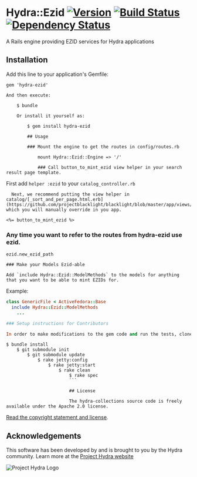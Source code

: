 # Hydra::Ezid [![Version](https://badge.fury.io/rb/hydra-ezid.png)](http://badge.fury.io/rb/hydra-ezid) [![Build Status](https://travis-ci.org/psu-stewardship/hydra-ezid.png?branch=master)](https://travis-ci.org/psu-stewardship/hydra-ezid) [![Dependency Status](https://gemnasium.com/psu-stewardship/hydra-ezid.png)](https://gemnasium.com/psu-stewardship/hydra-ezid)

A Rails engine providing EZID services for Hydra applications

## Installation

Add this line to your application's Gemfile:

    gem 'hydra-ezid'
	
	And then execute:
	
	    $ bundle
		
		Or install it yourself as:
		
		    $ gem install hydra-ezid
			
			## Usage
			
			### Mount the engine to get the routes in config/routes.rb
			
			    mount Hydra::Ezid::Engine => '/'
				
				### Call button_to_mint_ezid view helper in your search result page template.
  First add `helper :ezid` to your `catalog_controller.rb`
    
	  Next, we recommend putting the view helper in catalog/[_sort_and_per_page.html.erb](https://github.com/projectblacklight/blacklight/blob/master/app/views/catalog/_sort_and_per_page.html.erb) which you will manually override in you app.
```erb
<%= button_to_mint_ezid %>
```    

### Any time you want to refer to the routes from hydra-ezid use ezid.
    ezid.new_ezid_path
	
	### Make your Models Ezid-able
	
	Add `include Hydra::Ezid::ModelMethods` to the models for anything that you want to be able to mint EZIDs for.

Example:
```ruby
class GenericFile < ActiveFedora::Base
  include Hydra::Ezid::ModelMethods
    ...

### Setup instructions for Contributors

In order to make modifications to the gem code and run the tests, clone the repository then

```
    $ bundle install
	    $ git submodule init
		    $ git submodule update
			    $ rake jetty:config
				    $ rake jetty:start
					    $ rake clean
						    $ rake spec
							```
							
							## License
							
							The hydra-collections source code is freely available under the Apache 2.0 license.
[Read the copyright statement and license](/LICENSE.txt).

## Acknowledgements

This software has been developed by and is brought to you by the Hydra community.  Learn more at the [Project Hydra website](http://projecthydra.org)

![Project Hydra Logo](https://github.com/uvalib/libra-oa/blob/a6564a9e5c13b7873dc883367f5e307bf715d6cf/public/images/powered_by_hydra.png?raw=true)
